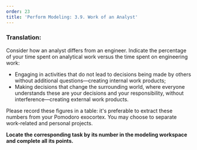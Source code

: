 ```yaml
---
order: 23
title: 'Perform Modeling: 3.9. Work of an Analyst'
---
```


### Translation:

Consider how an analyst differs from an engineer. Indicate the percentage of your time spent on analytical work versus the time spent on engineering work:

* Engaging in activities that do not lead to decisions being made by others without additional questions—creating internal work products;
* Making decisions that change the surrounding world, where everyone understands these are your decisions and your responsibility, without interference—creating external work products.

Please record these figures in a table: it's preferable to extract these numbers from your Pomodoro exocortex. You may choose to separate work-related and personal projects.

**Locate the corresponding task by its number in the modeling workspace and complete all its points.**
